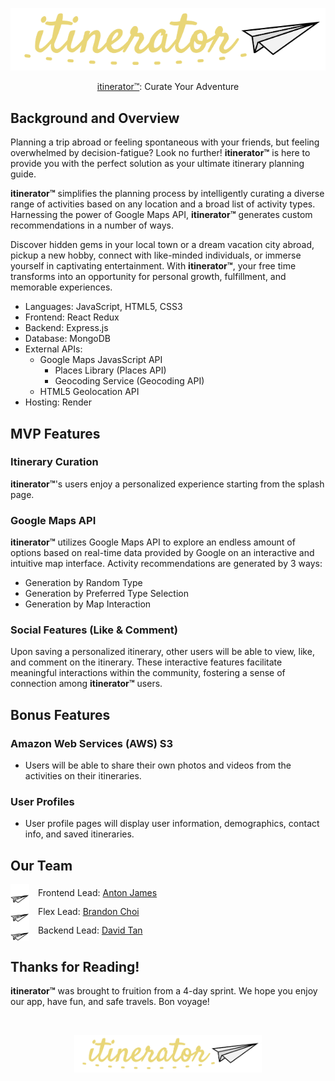 <p align="center">
  <img src="frontend/src/assets/itineratorLogoMain.png" alt="itinerator logo" />
</p>

<p align="center">
  <a target="_blank" href="https://github.com/AntonJames-Sistence">itinerator&trade;</a>: Curate Your Adventure
</p>

## Background and Overview

Planning a trip abroad or feeling spontaneous with your friends, but feeling overwhelmed by decision-fatigue? Look no further! **itinerator&trade;** is here to provide you with the perfect solution as your ultimate itinerary planning guide.

**itinerator&trade;** simplifies the planning process by intelligently curating a diverse range of activities based on any location and a broad list of activity types. Harnessing the power of Google Maps API, **itinerator&trade;** generates custom recommendations in a number of ways.

Discover hidden gems in your local town or a dream vacation city abroad, pickup a new hobby, connect with like-minded individuals, or immerse yourself in captivating entertainment. With **itinerator&trade;**, your free time transforms into an opportunity for personal growth, fulfillment, and memorable experiences.

* Languages: JavaScript, HTML5, CSS3
* Frontend: React Redux
* Backend: Express.js
* Database: MongoDB
* External APIs:
    - Google Maps JavasScript API
        - Places Library (Places API)
        - Geocoding Service (Geocoding API)
    - HTML5 Geolocation API
* Hosting: Render

## MVP Features

### Itinerary Curation

**itinerator&trade;**'s users enjoy a personalized experience starting from the splash page. 

### Google Maps API

**itinerator&trade;** utilizes Google Maps API to explore an endless amount of options based on real-time data provided by Google on an interactive and intuitive map interface. Activity recommendations are generated by 3 ways:

* Generation by Random Type
* Generation by Preferred Type Selection
* Generation by Map Interaction

### Social Features (Like & Comment)

Upon saving a personalized itinerary, other users will be able to view, like, and comment on the itinerary. These interactive features facilitate meaningful interactions within the community, fostering a sense of connection among **itinerator&trade;** users.

## Bonus Features

### Amazon Web Services (AWS) S3

* Users will be able to share their own photos and videos from the activities on their itineraries.

### User Profiles

* User profile pages will display user information, demographics, contact info, and saved itineraries.

## Our Team 

<div>
    <img src="frontend/src/assets/itineratorPlaneLow.png" alt="Custom Bullet" width="30" style="vertical-align: middle; margin-right: 10px;"/> 
    Frontend Lead: <a target="_blank" href="https://github.com/AntonJames-Sistence">Anton James</a>
</div>

<div>
<img src="frontend/src/assets/itineratorPlaneLow.png" alt="Custom Bullet" width="30" style="vertical-align: middle; margin-right: 10px;"/> 
    Flex Lead: <a target="_blank" href="https://github.com/bchoi28">Brandon Choi</a>
</div>

<div>
<img src="frontend/src/assets/itineratorPlaneLow.png" alt="Custom Bullet" width="30" style="vertical-align: middle; margin-right: 10px;"/> 
    Backend Lead: <a target="_blank" href="https://github.com/dtannyc1">David Tan</a>
</div>


## Thanks for Reading!

**itinerator&trade;** was brought to fruition from a 4-day sprint. We hope you enjoy our app, have fun, and safe travels. Bon voyage! 

<br>

<p align="center">
  <img src="frontend/src/assets/itineratorLogoMain.png" alt="itinerator logo"
  width="300" />
</p>
